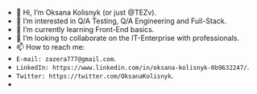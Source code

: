 - 👋 Hi, I’m Oksana Kolisnyk (or just @TEZv).
- 👀 I’m interested in Q/A Testing, Q/A Engineering and Full-Stack.
- 🌱 I’m currently learning Front-End basics.
- 💞️ I’m looking to collaborate on the IT-Enterprise with professionals.
- 📫 How to reach me:
- `E-mail: zazera777@gmail.com`.
- `LinkedIn: https://www.linkedin.com/in/oksana-kolisnyk-0b9632247/`.
- `Twitter: https://twitter.com/OksanaKolisnyk`.
- 

<!---
TEZv/TEZv is a ✨ special ✨ repository because its `README.md` (this file) appears on your GitHub profile.
You can click the Preview link to take a look at your changes.
--->
